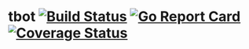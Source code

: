 # tbot [![Build Status](https://github.com/tennuem/tbot/workflows/build/badge.svg)](https://github.com/tennuem/tbot/actions) [![Go Report Card](https://goreportcard.com/badge/github.com/tennuem/tbot)](https://goreportcard.com/report/github.com/tennuem/tbot) [![Coverage Status](https://coveralls.io/repos/github/tennuem/tbot/badge.svg?branch=master)](https://coveralls.io/github/tennuem/tbot?branch=master)